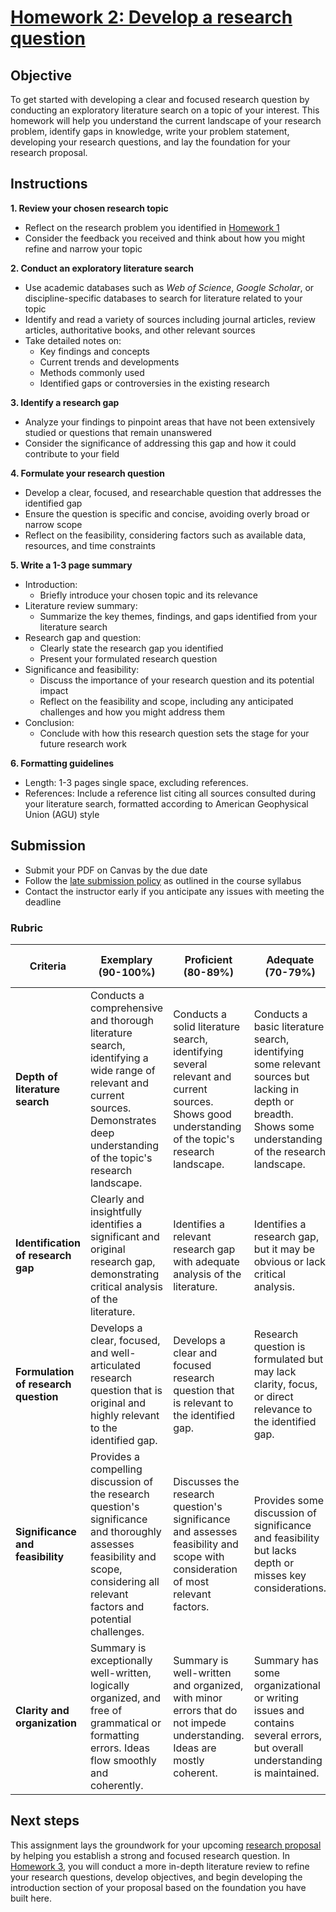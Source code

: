 # [Homework 2: Develop a research question](https://aselshall.github.io/rm/hw/hw2)

## Objective
To get started with developing a clear and focused research question by conducting an exploratory literature search on a topic of your interest. This homework will help you understand the current landscape of your research problem, identify gaps in knowledge, write your problem statement, developing your research questions, and lay the foundation for your research proposal.

## Instructions

**1. Review your chosen research topic**
- Reflect on the research problem you identified in [Homework 1](https://aselshall.github.io/rm/hw/hw1)
- Consider the feedback you received and think about how you might refine and narrow your topic

**2. Conduct an exploratory literature search**
- Use academic databases such as *Web of Science*, *Google Scholar*, or discipline-specific databases to search for literature related to your topic
- Identify and read a variety of sources including journal articles, review articles, authoritative books, and other relevant sources
- Take detailed notes on:
  - Key findings and concepts
  - Current trends and developments
  - Methods commonly used
  - Identified gaps or controversies in the existing research

**3. Identify a research gap**
- Analyze your findings to pinpoint areas that have not been extensively studied or questions that remain unanswered
- Consider the significance of addressing this gap and how it could contribute to your field

**4. Formulate your research question**
- Develop a clear, focused, and researchable question that addresses the identified gap
- Ensure the question is specific and concise, avoiding overly broad or narrow scope
- Reflect on the feasibility, considering factors such as available data, resources, and time constraints

**5. Write a 1-3 page summary**
- Introduction:
  - Briefly introduce your chosen topic and its relevance
- Literature review summary:
  - Summarize the key themes, findings, and gaps identified from your literature search
- Research gap and question:
  - Clearly state the research gap you identified
  - Present your formulated research question
- Significance and feasibility:
  - Discuss the importance of your research question and its potential impact
  - Reflect on the feasibility and scope, including any anticipated challenges and how you might address them
- Conclusion:
  - Conclude with how this research question sets the stage for your future research work

**6. Formatting guidelines**
- Length: 1-3 pages single space, excluding references.
- References: Include a reference list citing all sources consulted during your literature search, formatted according to American Geophysical Union (AGU) style 

## Submission
- Submit your PDF on Canvas by the due date
- Follow the [late submission policy](https://aselshall.github.io/rm#late-assignment-and-report-policy) as outlined in the course syllabus
- Contact the instructor early if you anticipate any issues with meeting the deadline


### Rubric

| **Criteria**                         | **Exemplary (90-100%)**                                                                                                                                     | **Proficient (80-89%)**                                                                                                                    | **Adequate (70-79%)**                                                                                                               | **Needs Improvement (60-69%)**                                                                                                    | **Incomplete (<60%)**                                                                       | **Weight** |
|---------------------------------------|-------------------------------------------------------------------------------------------------------------------------------------------------------------|--------------------------------------------------------------------------------------------------------------------------------------------|--------------------------------------------------------------------------------------------------------------------------------------|-----------------------------------------------------------------------------------------------------------------------------------|---------------------------------------------------------------------------------------------|-----------|
| **Depth of literature search**        | Conducts a comprehensive and thorough literature search, identifying a wide range of relevant and current sources. Demonstrates deep understanding of the topic's research landscape. | Conducts a solid literature search, identifying several relevant and current sources. Shows good understanding of the topic's research landscape. | Conducts a basic literature search, identifying some relevant sources but lacking in depth or breadth. Shows some understanding of the research landscape. | Literature search is superficial, with few relevant sources identified. Shows limited understanding of the research landscape. | Minimal or no literature search conducted; lacks understanding of the research landscape. | 30%      |
| **Identification of research gap**    | Clearly and insightfully identifies a significant and original research gap, demonstrating critical analysis of the literature.                                             | Identifies a relevant research gap with adequate analysis of the literature.                                                                | Identifies a research gap, but it may be obvious or lack critical analysis.                                                          | Research gap identified is unclear, insignificant, or not well-supported by the literature review.                                | Fails to identify a relevant research gap.                                                  | 20%      |
| **Formulation of research question**  | Develops a clear, focused, and well-articulated research question that is original and highly relevant to the identified gap.                                         | Develops a clear and focused research question that is relevant to the identified gap.                                                     | Research question is formulated but may lack clarity, focus, or direct relevance to the identified gap.                              | Research question is unclear, unfocused, or poorly formulated.                                                                   | No research question formulated.                                                            | 25%      |
| **Significance and feasibility**      | Provides a compelling discussion of the research question's significance and thoroughly assesses feasibility and scope, considering all relevant factors and potential challenges. | Discusses the research question's significance and assesses feasibility and scope with consideration of most relevant factors.              | Provides some discussion of significance and feasibility but lacks depth or misses key considerations.                                | Discussion of significance and feasibility is superficial or lacks critical considerations.                                       | Does not discuss significance or feasibility.                                               | 15%      |
| **Clarity and organization**          | Summary is exceptionally well-written, logically organized, and free of grammatical or formatting errors. Ideas flow smoothly and coherently.                                 | Summary is well-written and organized, with minor errors that do not impede understanding. Ideas are mostly coherent.                       | Summary has some organizational or writing issues and contains several errors, but overall understanding is maintained.              | Summary is poorly organized, with frequent errors that hinder understanding and coherence.                                        | Summary is unclear, disorganized, and contains numerous errors.                             | 10%      |

## Next steps
This assignment lays the groundwork for your upcoming [research proposal](https://https://aselshall.github.io/rm/hw/proposal-hw) by helping you establish a strong and focused research question. In [Homework 3](https://https://aselshall.github.io/rm/hw/hw3), you will conduct a more in-depth literature review to refine your research questions, develop objectives, and begin developing the introduction section of your proposal based on the foundation you have built here.
